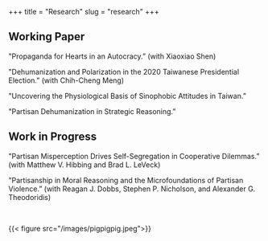 +++
title = "Research"
slug = "research"
+++

## Working Paper
    
"Propaganda for Hearts in an Autocracy.” (with Xiaoxiao Shen)

"Dehumanization and Polarization in the 2020 Taiwanese Presidential Election.” (with Chih-Cheng Meng)

"Uncovering the Physiological Basis of Sinophobic Attitudes in Taiwan.”

"Partisan Dehumanization in Strategic Reasoning.”

## Work in Progress
    
"Partisan Misperception Drives Self-Segregation in Cooperative Dilemmas.” (with Matthew V. Hibbing and Brad L. LeVeck)
   
"Partisanship in Moral Reasoning and the Microfoundations of Partisan Violence.” (with Reagan J. Dobbs, Stephen P. Nicholson, and Alexander G. Theodoridis)

&nbsp;

{{< figure src="/images/pigpigpig.jpeg">}}
    

